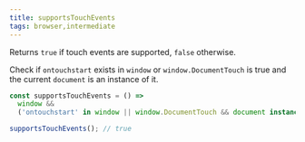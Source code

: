 ```yaml
---
title: supportsTouchEvents
tags: browser,intermediate
---
```


Returns `true` if touch events are supported, `false` otherwise.

Check if `ontouchstart` exists in `window` or `window.DocumentTouch` is true and the current `document` is an instance of it.

```js
const supportsTouchEvents = () =>
  window &&
  ('ontouchstart' in window || window.DocumentTouch && document instanceof window.DocumentTouch);
```

```js
supportsTouchEvents(); // true
```
